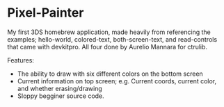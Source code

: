 # Pixel-Painter
My first 3DS homebrew application, made heavily from referencing the examples; hello-world, colored-text, both-screen-text, and read-controls that came with devkitpro. All four done by Aurelio Mannara for ctrulib. 

Features: 
- The ability to draw with six different colors on the bottom screen
- Current information on top screen; e.g. Current coords, current color, 
  and whether erasing/drawing
- Sloppy begginer source code.
